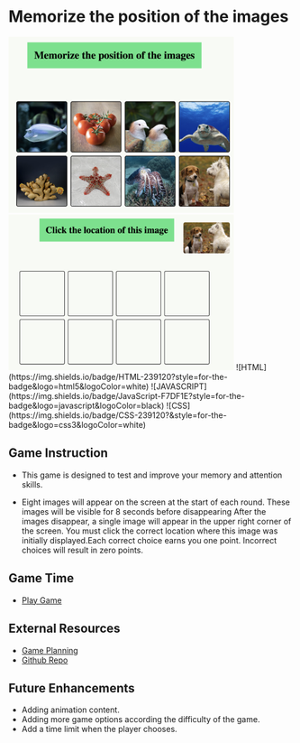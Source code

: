 # Memorize the position of the images
<img src = './images/game1.jpg' alt = 'game screenshot' width = '400'>
<img src = './images/game2.jpg' alt = 'game screenshot' width = '400'>
![HTML](https://img.shields.io/badge/HTML-239120?style=for-the-badge&logo=html5&logoColor=white)
![JAVASCRIPT](https://img.shields.io/badge/JavaScript-F7DF1E?style=for-the-badge&logo=javascript&logoColor=black)
![CSS](https://img.shields.io/badge/CSS-239120?&style=for-the-badge&logo=css3&logoColor=white)



## Game Instruction
* This game is designed to test and improve your memory and attention skills. 

* Eight images will appear on the screen at the start of each round. These images will be visible for 8 seconds before disappearing After the images disappear, a single image will appear in the upper right corner of the screen. You must click the correct location where this image was initially displayed.Each correct choice earns you one point. Incorrect choices will result in zero points.

## Game Time
* [Play Game](https://nani1345.github.io/memory-game/)

## External Resources
* [Game Planning](https://docs.google.com/document/d/1ym-tGrkNwR1ULqoGW6tnGrUE67ou9hIsKc-pkZBpN_w/edit)
* [Github Repo](https://github.com/Nani1345/memory-game)  



## Future Enhancements
* Adding animation content.
* Adding more game options according the difficulty of the game.
* Add a time limit when the player chooses.

